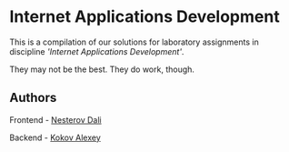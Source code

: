 # Internet Applications Development

This is a compilation of our solutions for laboratory assignments in discipline *'Internet Applications Development'*.

They may not be the best. They do work, though.

## Authors

Frontend - [Nesterov Dali](https://github.com/sundalik "Dali's Github")

Backend - [Kokov Alexey](https://github.com/nailstorms "Alexey's Github")
